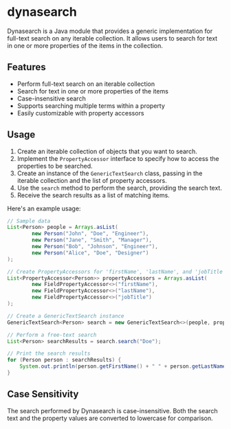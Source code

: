 # dynasearch

Dynasearch is a Java module that provides a generic implementation for full-text search on any iterable collection. It allows users to search for text in one or more properties of the items in the collection.

## Features

- Perform full-text search on an iterable collection
- Search for text in one or more properties of the items
- Case-insensitive search
- Supports searching multiple terms within a property
- Easily customizable with property accessors

## Usage

1. Create an iterable collection of objects that you want to search.
2. Implement the `PropertyAccessor` interface to specify how to access the properties to be searched.
3. Create an instance of the `GenericTextSearch` class, passing in the iterable collection and the list of property accessors.
4. Use the `search` method to perform the search, providing the search text.
5. Receive the search results as a list of matching items.

Here's an example usage:

```java
// Sample data
List<Person> people = Arrays.asList(
        new Person("John", "Doe", "Engineer"),
        new Person("Jane", "Smith", "Manager"),
        new Person("Bob", "Johnson", "Engineer"),
        new Person("Alice", "Doe", "Designer")
);

// Create PropertyAccessors for 'firstName', 'lastName', and 'jobTitle'
List<PropertyAccessor<Person>> propertyAccessors = Arrays.asList(
        new FieldPropertyAccessor<>("firstName"),
        new FieldPropertyAccessor<>("lastName"),
        new FieldPropertyAccessor<>("jobTitle")
);

// Create a GenericTextSearch instance
GenericTextSearch<Person> search = new GenericTextSearch<>(people, propertyAccessors);

// Perform a free-text search
List<Person> searchResults = search.search("Doe");

// Print the search results
for (Person person : searchResults) {
    System.out.println(person.getFirstName() + " " + person.getLastName() + " - " + person.getJobTitle());
}
```

## Case Sensitivity

The search performed by Dynasearch is case-insensitive. Both the search text and the property values are converted to lowercase for comparison.